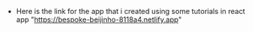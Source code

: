 * Here is the link for the app that i created using some tutorials in react app "https://bespoke-beijinho-8118a4.netlify.app"
